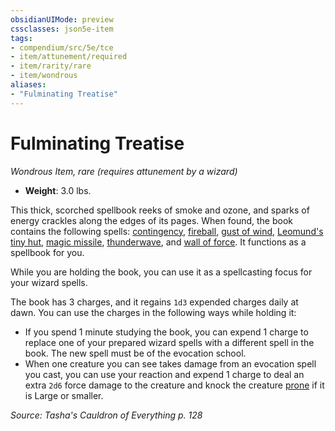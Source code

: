 ```yaml
---
obsidianUIMode: preview
cssclasses: json5e-item
tags:
- compendium/src/5e/tce
- item/attunement/required
- item/rarity/rare
- item/wondrous
aliases: 
- "Fulminating Treatise"
---
```

# Fulminating Treatise
*Wondrous Item, rare (requires attunement by a wizard)*  

- **Weight**: 3.0 lbs.

This thick, scorched spellbook reeks of smoke and ozone, and sparks of energy crackles along the edges of its pages. When found, the book contains the following spells: [contingency](/compendium/spells/contingency.md), [fireball](/compendium/spells/fireball.md), [gust of wind](/compendium/spells/gust-of-wind.md), [Leomund's tiny hut](/compendium/spells/leomunds-tiny-hut.md), [magic missile](/compendium/spells/magic-missile.md), [thunderwave](/compendium/spells/thunderwave.md), and [wall of force](/compendium/spells/wall-of-force.md). It functions as a spellbook for you.

While you are holding the book, you can use it as a spellcasting focus for your wizard spells.

The book has 3 charges, and it regains `1d3` expended charges daily at dawn. You can use the charges in the following ways while holding it:

- If you spend 1 minute studying the book, you can expend 1 charge to replace one of your prepared wizard spells with a different spell in the book. The new spell must be of the evocation school.  
- When one creature you can see takes damage from an evocation spell you cast, you can use your reaction and expend 1 charge to deal an extra `2d6` force damage to the creature and knock the creature [prone](2.%20GM%20Tools/Misc%20DND%20Handbook/compendium/rules/conditions.md#prone) if it is Large or smaller.  

*Source: Tasha's Cauldron of Everything p. 128*